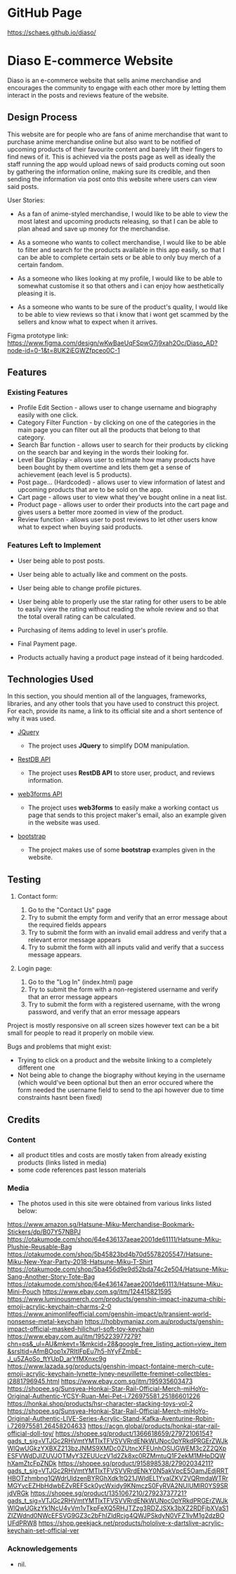 # GitHub Page
https://schaes.github.io/diaso/

# Diaso E-commerce Website

Diaso is an e-commerce website that sells anime merchandise and encourages the community to engage with each other more by letting them interact in the posts and reviews feature of the website.
 
## Design Process

This website are for people who are fans of anime merchandise that want to purchase anime merchandise online but also want to be notified of upcoming products of their favourite content and barely lift their fingers to find news of it. This is achieved via the posts page as well as ideally the staff running the app would upload news of said products coming out soon by gathering the information online, making sure its credible, and then sending the information via post onto this website where users can view said posts.

User Stories:
- As a fan of anime-styled merchandise, I would like to be able to view the most latest and upcoming products releasing, so that I can be able to plan ahead and save up money for the merchandise.

- As a someone who wants to collect merchandise, I would like to be able to filter and search for the products available in this app easily, so that I can be able to complete certain sets or be able to only buy merch of a certain fandom.

- As a someone who likes looking at my profile, I would like to be able to somewhat customise it so that others and i can enjoy how aesthetically pleasing it is.

- As a someone who wants to be sure of the product's quality, I would like to be able to view reviews so that i know that i wont get scammed by the sellers and know what to expect when it arrives.

Figma prototype link: https://www.figma.com/design/wKwBaeUqFSpwG7j9xah2Oc/Diaso_AD?node-id=0-1&t=8UK2iEGWZfpceo0C-1

## Features
 
### Existing Features
- Profile Edit Section - allows user to change username and biography easily with one click.
- Category Filter Function - by clicking on one of the categories in the main page you can filter out all the products that belong to that category.
- Search Bar function - allows user to search for their products by clicking on the search bar and keying in the words their looking for.
- Level Bar Display - allows user to estimate how many products have been bought by them overtime and lets them get a sense of achievement (each level is 5 products).
- Post page... (Hardcoded) - allows user to view information of latest and upcoming products that are to be sold on the app.
- Cart page - allows user to view what they've bought online in a neat list.
- Product page - allows user to order their products into the cart page and gives users a better more zoomed in view of the product.
- Review function - allows user to post reviews to let other users know what to expect when buying said products.

### Features Left to Implement
- User being able to post posts.
- User being able to actually like and comment on the posts.
- User being able to change profile pictures.
- User being able to properly use the star rating for other users to be able to easily view the rating without reading the whole review and so that the total overall rating can be calculated.
- Purchasing of items adding to level in user's profile.

- Final Payment page.
- Products actually having a product page instead of it being hardcoded.

## Technologies Used

In this section, you should mention all of the languages, frameworks, libraries, and any other tools that you have used to construct this project. For each, provide its name, a link to its official site and a short sentence of why it was used.

- [JQuery](https://jquery.com)
    - The project uses **JQuery** to simplify DOM manipulation.

- [RestDB API](https://restdb.io/)
    - The project uses **RestDB API** to store user, product, and reviews information.

- [web3forms API](https://web3forms.com/)
    - The project uses **web3forms** to easily make a working contact us page that sends to this project maker's email, also an example given in the website was used.

- [bootstrap](https://getbootstrap.com/)
    - The project makes use of some **bootstrap** examples given in the website.


## Testing

1. Contact form:
    1. Go to the "Contact Us" page
    2. Try to submit the empty form and verify that an error message about the required fields appears
    3. Try to submit the form with an invalid email address and verify that a relevant error message appears
    4. Try to submit the form with all inputs valid and verify that a success message appears.

2. Login page:
    1. Go to the "Log In" (index.html) page
    2. Try to submit the form with a non-registered username and verify that an error message appears
    3. Try to submit the form with a registered username, with the wrong password, and verify that an error message appears



Project is mostly responsive on all screen sizes however text can be a bit small for people to read it properly on mobile view.

Bugs and problems that might exist:
- Trying to click on a product and the website linking to a completely different one
- Not being able to change the biography without keying in the username (which would've been optional but then an error occured where the form needed the username field to send to the api however due to time constraints hasnt been fixed)


## Credits

### Content
- all product titles and costs are mostly taken from already existing products (links listed in media)
- some code references past lesson materials

### Media
- The photos used in this site were obtained from various links listed below: 

https://www.amazon.sg/Hatsune-Miku-Merchandise-Bookmark-Stickers/dp/B07Y57NBPJ
https://otakumode.com/shop/64e436137aeae2001de61111/Hatsune-Miku-Plushie-Reusable-Bag
https://otakumode.com/shop/5b45823bd4b70d5578205547/Hatsune-Miku-New-Year-Party-2018-Hatsune-Miku-T-Shirt
https://otakumode.com/shop/5ba456d9e9d52bda74c2e504/Hatsune-Miku-Sang-Another-Story-Tote-Bag
https://otakumode.com/shop/64e436147aeae2001de61113/Hatsune-Miku-Mini-Pouch
https://www.ebay.com.sg/itm/124415821595
https://www.luminousmerch.com/products/genshin-impact-inazuma-chibi-emoji-acrylic-keychain-charms-2-0
https://www.animonlifeofficial.com/genshin-impact/p/transient-world-nonsense-metal-keychain
https://hobbymaniaz.com.au/products/genshin-impact-official-masked-hilichurl-soft-toy-keychain
https://www.ebay.com.au/itm/195223977279?chn=ps&_ul=AU&mkevt=1&mkcid=28&google_free_listing_action=view_item&srsltid=AfmBOop1x7RItIFpEu7h5-hYyFZmbE-J_u5ZAoSo_ftYUpD_arYfMXnxc9g
https://www.lazada.sg/products/genshin-impact-fontaine-merch-cute-emoji-acrylic-keychain-lynette-lyney-neuvillette-freminet-collectbles-i2881796945.html
https://www.ebay.com.sg/itm/195935603473
https://shopee.sg/Sunsyea-Honkai-Star-Rail-Official-Merch-miHoYo-Original-Authentic-YCSY-Ruan-Mei-Pet-i.726975581.25186601226
https://honkai.shop/products/hsr-character-stacking-toys-vol-2
https://shopee.sg/Sunsyea-Honkai-Star-Rail-Official-Merch-miHoYo-Original-Authentic-LIVE-Series-Acrylic-Stand-Kafka-Aventurine-Robin-i.726975581.26458204633
https://acgn.global/products/honkai-star-rail-official-doll-toy/
https://shopee.sg/product/1366618659/27972106154?gads_t_sig=VTJGc2RHVmtYMTlxTFVSVVRrdENkWUNoc0pYRkdPRGErZWJkWlQwUGkzYXBXZ213bzJNMS9XMDc0ZUtncXFEUnhOSlJGWEM3c2Z2QXpESFVWdDJIZUVJOTMyY3ZEUUczV1d2Zk8xc0RZMmtuQ1F2ekM1MHpDQWhXamZtcFpZNDk
https://shopee.sg/product/915898538/27902034211?gads_t_sig=VTJGc2RHVmtYMTlxTFVSVVRrdENkY0N5akVpcE5OamJEdjRRTHBOTzhmbng1QWdrUldzenBYRGhXdk1tQ21JWldEL1YvalZKV2VQRmdaWTRrMGYvcEZHbHdwbEZvREFSck0ycWxidy9KNmczS0FyRVA2NUlUMlR0YS9SRjdVRGk
https://shopee.sg/product/1351067210/27923737721?gads_t_sig=VTJGc2RHVmtYMTlxTFVSVVRrdENkWUNoc0pYRkdPRGErZWJkWlQwUGkzYk1NcU4vVm1vTkpFeXQ5RHJTZzg3RDZJSXk3bXZ2RDFjbXVaS1ZIZWdnd0NWcEFSVG9GZ3c2bFhIZldRcjg4QWJPSkdyN0VFZ1lvM1g2dzBOUFdPRW8
https://shop.geekjack.net/products/hololive-x-dartslive-acrylic-keychain-set-official-ver

### Acknowledgements

- nil.
